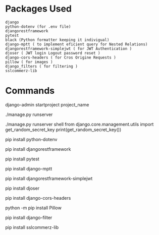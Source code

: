 # Packages Used
    django
    python-dotenv (for .env file)
    djangorestframework
    pytest
    black (Python formatter keeping it indivigual)
    django-mptt ( to implement eficient query for Nested Relations)
    djangorestframework-simplejwt ( for JWT Authentication )
    djoser ( JWT login Logout password reset )
    django-cors-headers ( for Cros Origine Requests )
    pillow ( for images )
    django_filters ( for filtering )
    sslcommerz-lib  


# Commands
django-admin startproject project_name

./manage.py runserver

./manage.py runserver shell
from django.core.management.utils import get_random_secret_key
print(get_random_secret_key())

pip install python-dotenv

pip install djangorestframework

pip install pytest

pip install django-mptt

pip install djangorestframework-simplejwt

pip install djoser

pip install django-cors-headers

python -m pip install Pillow

pip install django-filter

pip install sslcommerz-lib